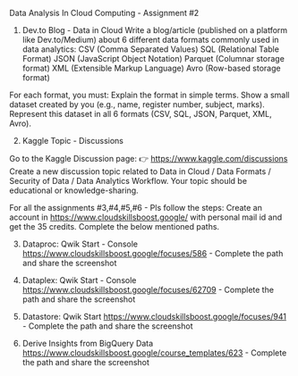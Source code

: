 Data Analysis In Cloud Computing - Assignment #2

1. Dev.to Blog - Data in Cloud
Write a blog/article (published on a platform like Dev.to/Medium) about 6 different data formats commonly used in data analytics:
CSV (Comma Separated Values)
SQL (Relational Table Format)
JSON (JavaScript Object Notation)
Parquet (Columnar storage format)
XML (Extensible Markup Language)
Avro (Row-based storage format)

For each format, you must:
Explain the format in simple terms.
Show a small dataset created by you (e.g., name, register number, subject, marks).
Represent this dataset in all 6 formats (CSV, SQL, JSON, Parquet, XML, Avro).



2. Kaggle Topic - Discussions

Go to the Kaggle Discussion page:
 👉 https://www.kaggle.com/discussions
Create a new discussion topic related to Data in Cloud / Data Formats / Security of Data / Data Analytics Workflow.
Your topic should be educational or knowledge-sharing.

For all the assignments #3,#4,#5,#6 - Pls follow the steps:
Create an account in https://www.cloudskillsboost.google/ with personal mail id and get the 35 credits.
Complete the below mentioned paths.



3. Dataproc: Qwik Start - Console
https://www.cloudskillsboost.google/focuses/586 - Complete the path and share the screenshot



4. Dataplex: Qwik Start - Console
https://www.cloudskillsboost.google/focuses/62709  - Complete the path and share the screenshot



5. Datastore: Qwik Start
https://www.cloudskillsboost.google/focuses/941  - Complete the path and share the screenshot



6. Derive Insights from BigQuery Data
https://www.cloudskillsboost.google/course_templates/623  - Complete the path and share the screenshot
